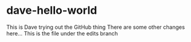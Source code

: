 # dave-hello-world
This is Dave trying out the GitHub thing
There are some other changes here...
This is the file under the edits branch
